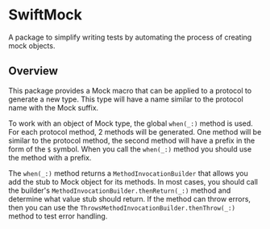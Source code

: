 # SwiftMock

A package to simplify writing tests by automating the process of creating mock objects.

## Overview

This package provides a Mock macro that can be applied to a protocol to generate a new type. This type will have a name similar to the protocol name with the Mock suffix.

To work with an object of Mock type, the global `when(_:)` method is used. For each protocol method, 2 methods will be generated. One method will be similar to the protocol method, the second method will have a prefix in the form of the `$` symbol. When you call the `when(_:)` method you should use the method with a prefix.

The `when(_:)` method returns a `MethodInvocationBuilder` that allows you add the stub to Mock object for its methods. In most cases, you should call the builder's `MethodInvocationBuilder.thenReturn(_:)` method and determine what value stub should return. If the method can throw errors, then you can use the `ThrowsMethodInvocationBuilder.thenThrow(_:)` method to test error handling.
